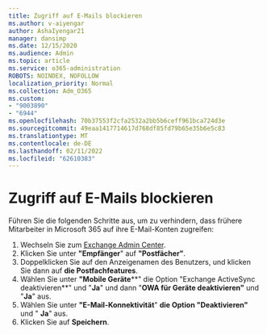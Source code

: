 ```yaml
---
title: Zugriff auf E-Mails blockieren
ms.author: v-aiyengar
author: AshaIyengar21
manager: dansimp
ms.date: 12/15/2020
ms.audience: Admin
ms.topic: article
ms.service: o365-administration
ROBOTS: NOINDEX, NOFOLLOW
localization_priority: Normal
ms.collection: Adm_O365
ms.custom:
- "9003890"
- "6944"
ms.openlocfilehash: 70b37553f2cfa2532a2bb5b6ceff961bca724d3e
ms.sourcegitcommit: 49eaa1417714617d768df85fd79b65e35b6e5c83
ms.translationtype: MT
ms.contentlocale: de-DE
ms.lasthandoff: 02/11/2022
ms.locfileid: "62610383"
---
```

# <a name="block-access-to-email"></a>Zugriff auf E-Mails blockieren

Führen Sie die folgenden Schritte aus, um zu verhindern, dass frühere Mitarbeiter in Microsoft 365 auf ihre E-Mail-Konten zugreifen:

1. Wechseln Sie zum [Exchange Admin Center](https://go.microsoft.com/fwlink/?linkid=2138629).
1. Klicken Sie unter **"Empfänger**" auf **"Postfächer"**.
1. Doppelklicken Sie auf den Anzeigenamen des Benutzers, und klicken Sie dann auf **die Postfachfeatures**.
1. Wählen Sie unter **"Mobile Geräte****" die Option "Exchange ActiveSync deaktivieren**" und "**Ja**" und dann "**OWA für Geräte deaktivieren"** und "**Ja**" aus.
1. Wählen Sie unter **"E-Mail-Konnektivität**" **die Option "Deaktivieren"** und " **Ja**" aus.
1. Klicken Sie auf **Speichern**.
